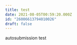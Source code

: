 ```yaml
---
title: test
date: 2021-08-05T00:59:20.000Z
id: "26006613794010026"
draft: false
---
```

autosubmission test
